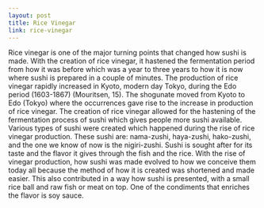 ```yaml
---
layout: post
title: Rice Vinegar
link: rice-vinegar
---
```


Rice vinegar is one of the major turning points that changed how sushi is made. With the creation of rice vinegar, it hastened the fermentation period from how it was before which was a year to three years to how it is now where sushi is prepared in a couple of minutes. The production of rice vinegar rapidly increased in Kyoto, modern day Tokyo, during the Edo period (1603-1867) (Mouritsen, 15). The shogunate moved from Kyoto to Edo (Tokyo) where the occurrences gave rise to the increase in production of rice vinegar. The creation of rice vinegar allowed for the hastening of the fermentation process of sushi which gives people more sushi available. Various types of sushi were created which happened during the rise of rice vinegar production. These sushi are: nama-zushi, haya-zushi, hako-zushi, and the one we know of now is the nigiri-zushi. Sushi is sought after for its taste and the flavor it gives through the fish and the rice. With the rise of vinegar production, how sushi was made evolved to how we conceive them today all because the method of how it is created was shortened and made easier. This also contributed in a way how sushi is presented, with a small rice ball and raw fish or meat on top. One of the condiments that enriches the flavor is soy sauce.
